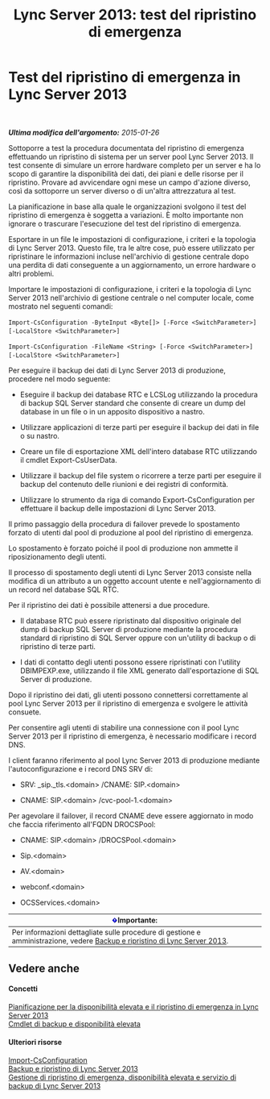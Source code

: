 ﻿---
title: 'Lync Server 2013: test del ripristino di emergenza'
TOCTitle: Test del ripristino di emergenza
ms:assetid: 04f5e747-d837-4350-9fc0-8605dbf025a7
ms:mtpsurl: https://technet.microsoft.com/it-it/library/Dn747887(v=OCS.15)
ms:contentKeyID: 62293493
ms.date: 08/24/2015
mtps_version: v=OCS.15
ms.translationtype: HT
---

# Test del ripristino di emergenza in Lync Server 2013

 

_**Ultima modifica dell'argomento:** 2015-01-26_

Sottoporre a test la procedura documentata del ripristino di emergenza effettuando un ripristino di sistema per un server pool Lync Server 2013. Il test consente di simulare un errore hardware completo per un server e ha lo scopo di garantire la disponibilità dei dati, dei piani e delle risorse per il ripristino. Provare ad avvicendare ogni mese un campo d'azione diverso, così da sottoporre un server diverso o di un'altra attrezzatura al test.

La pianificazione in base alla quale le organizzazioni svolgono il test del ripristino di emergenza è soggetta a variazioni. È molto importante non ignorare o trascurare l'esecuzione del test del ripristino di emergenza.


Esportare in un file le impostazioni di configurazione, i criteri e la topologia di Lync Server 2013. Questo file, tra le altre cose, può essere utilizzato per ripristinare le informazioni incluse nell'archivio di gestione centrale dopo una perdita di dati conseguente a un aggiornamento, un errore hardware o altri problemi.

Importare le impostazioni di configurazione, i criteri e la topologia di Lync Server 2013 nell'archivio di gestione centrale o nel computer locale, come mostrato nel seguenti comandi:

`Import-CsConfiguration -ByteInput <Byte[]> [-Force <SwitchParameter>] [-LocalStore <SwitchParameter>]`

`Import-CsConfiguration -FileName <String> [-Force <SwitchParameter>] [-LocalStore <SwitchParameter>]`

Per eseguire il backup dei dati di Lync Server 2013 di produzione, procedere nel modo seguente:

  - Eseguire il backup dei database RTC e LCSLog utilizzando la procedura di backup SQL Server standard che consente di creare un dump del database in un file o in un apposito dispositivo a nastro.

  - Utilizzare applicazioni di terze parti per eseguire il backup dei dati in file o su nastro.

  - Creare un file di esportazione XML dell'intero database RTC utilizzando il cmdlet Export-CsUserData.

  - Utilizzare il backup del file system o ricorrere a terze parti per eseguire il backup del contenuto delle riunioni e dei registri di conformità.

  - Utilizzare lo strumento da riga di comando Export-CsConfiguration per effettuare il backup delle impostazioni di Lync Server 2013.

Il primo passaggio della procedura di failover prevede lo spostamento forzato di utenti dal pool di produzione al pool del ripristino di emergenza.

Lo spostamento è forzato poiché il pool di produzione non ammette il riposizionamento degli utenti.

Il processo di spostamento degli utenti di Lync Server 2013 consiste nella modifica di un attributo a un oggetto account utente e nell'aggiornamento di un record nel database SQL RTC.

Per il ripristino dei dati è possibile attenersi a due procedure.

  - Il database RTC può essere ripristinato dal dispositivo originale del dump di backup SQL Server di produzione mediante la procedura standard di ripristino di SQL Server oppure con un'utility di backup o di ripristino di terze parti.

  - I dati di contatto degli utenti possono essere ripristinati con l'utility DBIMPEXP.exe, utilizzando il file XML generato dall'esportazione di SQL Server di produzione.

Dopo il ripristino dei dati, gli utenti possono connettersi correttamente al pool Lync Server 2013 per il ripristino di emergenza e svolgere le attività consuete.

Per consentire agli utenti di stabilire una connessione con il pool Lync Server 2013 per il ripristino di emergenza, è necessario modificare i record DNS.

I client faranno riferimento al pool Lync Server 2013 di produzione mediante l'autoconfigurazione e i record DNS SRV di:

  - SRV: \_sip.\_tls.\<domain\> /CNAME: SIP.\<domain\>

  - CNAME: SIP.\<domain\> /cvc-pool-1.\<domain\>

Per agevolare il failover, il record CNAME deve essere aggiornato in modo che faccia riferimento all'FQDN DROCSPool:

  - CNAME: SIP.\<domain\> /DROCSPool.\<domain\>

  - Sip.\<domain\>

  - AV.\<domain\>

  - webconf.\<domain\>

  - OCSServices.\<domain\>

<table>
<thead>
<tr class="header">
<th><img src="images/Gg412908.important(OCS.15).gif" title="important" alt="important" />Importante:</th>
</tr>
</thead>
<tbody>
<tr class="odd">
<td>Per informazioni dettagliate sulle procedure di gestione e amministrazione, vedere <a href="lync-server-2013-backing-up-and-restoring-lync-server.md">Backup e ripristino di Lync Server 2013</a>.</td>
</tr>
</tbody>
</table>


## Vedere anche

#### Concetti

[Pianificazione per la disponibilità elevata e il ripristino di emergenza in Lync Server 2013](lync-server-2013-planning-for-high-availability-and-disaster-recovery.md)  
[Cmdlet di backup e disponibilità elevata](lync-server-2013-backup-and-high-availability-cmdlets.md)  

#### Ulteriori risorse

[Import-CsConfiguration](https://docs.microsoft.com/en-us/powershell/module/skype/Import-CsConfiguration)  
[Backup e ripristino di Lync Server 2013](lync-server-2013-backing-up-and-restoring-lync-server.md)  
[Gestione di ripristino di emergenza, disponibilità elevata e servizio di backup di Lync Server 2013](lync-server-2013-managing-lync-server-disaster-recovery-high-availability-and-backup-service.md)

